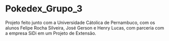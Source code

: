 # Pokedex_Grupo_3
Projeto feito junto com a Universidade Cátolica de Pernambuco, com os alunos Felipe Rocha Silveira, José Gerson e Henry Lucas, com parceria com a empresa SiDi em um Projeto de Extensão.
